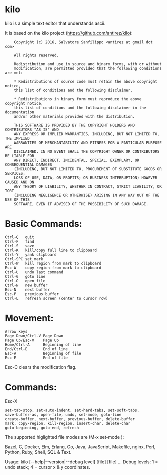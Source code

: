 # kilo

kilo is a simple text editor that understands ascii.

It is based on the kilo project (https://github.com/antirez/kilo):

        Copyright (c) 2016, Salvatore Sanfilippo <antirez at gmail dot com>

        All rights reserved.

        Redistribution and use in source and binary forms, with or without
        modification, are permitted provided that the following conditions are met:

        * Redistributions of source code must retain the above copyright notice,
        this list of conditions and the following disclaimer.

        * Redistributions in binary form must reproduce the above copyright notice,
        this list of conditions and the following disclaimer in the documentation
        and/or other materials provided with the distribution.

        THIS SOFTWARE IS PROVIDED BY THE COPYRIGHT HOLDERS AND CONTRIBUTORS "AS IS" AND
        ANY EXPRESS OR IMPLIED WARRANTIES, INCLUDING, BUT NOT LIMITED TO, THE IMPLIED
        WARRANTIES OF MERCHANTABILITY AND FITNESS FOR A PARTICULAR PURPOSE ARE
        DISCLAIMED. IN NO EVENT SHALL THE COPYRIGHT OWNER OR CONTRIBUTORS BE LIABLE FOR
        ANY DIRECT, INDIRECT, INCIDENTAL, SPECIAL, EXEMPLARY, OR CONSEQUENTIAL DAMAGES
        (INCLUDING, BUT NOT LIMITED TO, PROCUREMENT OF SUBSTITUTE GOODS OR SERVICES;
        LOSS OF USE, DATA, OR PROFITS; OR BUSINESS INTERRUPTION) HOWEVER CAUSED AND ON
        ANY THEORY OF LIABILITY, WHETHER IN CONTRACT, STRICT LIABILITY, OR TORT
        (INCLUDING NEGLIGENCE OR OTHERWISE) ARISING IN ANY WAY OUT OF THE USE OF THIS
        SOFTWARE, EVEN IF ADVISED OF THE POSSIBILITY OF SUCH DAMAGE.

# Basic Commands:
	Ctrl-Q   quit
	Ctrl-F   find
	Ctrl-S   save
	Ctrl-K   kill/copy full line to clipboard
	Ctrl-Y   yank clipboard
	Ctrl-SPC set mark
	Ctrl-W   kill region from mark to clipboard
	Esc-W    copy region from mark to clipboard
	Ctrl-U   undo last command
	Ctrl-G   goto line
	Ctrl-O   open file
	Ctrl-N   new buffer
	Esc-N    next buffer
	Esc-P    previous buffer
	Ctrl-L   refresh screen (center to cursor row)

# Movement:
	Arrow keys
	Page Down/Ctrl-V Page Down
	Page Up/Esc-V    Page Up
	Home/Ctrl-A      Beginning of line
	End/Ctrl-E       End of line
	Esc-A            Beginning of file
	Esc-E            End of file

Esc-C clears the modification flag.

# Commands:
Esc-X <command>

	set-tab-stop, set-auto-indent, set-hard-tabs, set-soft-tabs,
	save-buffer-as, open-file, undo, set-mode, goto-line
	create-buffer, next-buffer, previous-buffer, delete-buffer
	mark, copy-region, kill-region, insert-char, delete-char
	goto-beginning, goto-end, refresh

The supported higlighted file modes are (M-x set-mode <mode>):

Bazel, C, Docker, Elm, Erlang, Go, Java, JavaScript, Makefile, nginx,
Perl, Python, Ruby, Shell, SQL & Text.

Usage: kilo [--help|--version|--debug level] [file] [file] ...
	Debug levels: 1 = undo stack; 4 = cursor x & y coordinates.

